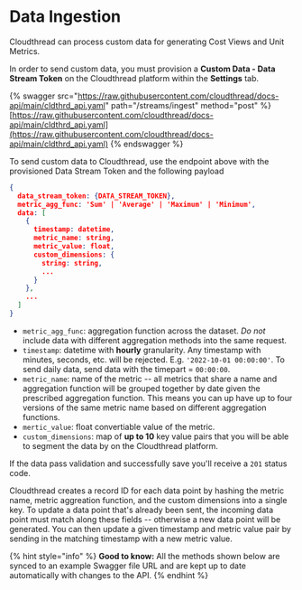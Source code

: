 # Data Ingestion

Cloudthread can process custom data for generating Cost Views and Unit Metrics.

In order to send custom data, you must provision a **Custom Data - Data Stream Token** on the Cloudthread platform within the **Settings** tab.

{% swagger src="https://raw.githubusercontent.com/cloudthread/docs-api/main/cldthrd_api.yaml" path="/streams/ingest" method="post" %}
[https://raw.githubusercontent.com/cloudthread/docs-api/main/cldthrd_api.yaml](https://raw.githubusercontent.com/cloudthread/docs-api/main/cldthrd_api.yaml)
{% endswagger %}

To send custom data to Cloudthread, use the endpoint above with the provisioned Data Stream Token and the following payload

```json
{
  data_stream_token: {DATA_STREAM_TOKEN},
  metric_agg_func: 'Sum' | 'Average' | 'Maximum' | 'Minimum',
  data: [
    {
      timestamp: datetime,
      metric_name: string,
      metric_value: float,
      custom_dimensions: {
        string: string,
        ...
      }
    },
    ...
  ]
}
```

* `metric_agg_func`: aggregation function across the dataset. _Do not_ include data with different aggregation methods into the same request.
* `timestamp`: datetime with **hourly** granularity. Any timestamp with minutes, seconds, etc. will be rejected. E.g. `'2022-10-01 00:00:00'`. To send daily data, send data with the timepart = `00:00:00`.
* `metric_name`: name of the metric -- all metrics that share a name and aggregation function will be grouped together by date given the prescribed aggregation function. This means you can up have up to four versions of the same metric name based on different aggregation functions.
* `mertic_value`: float convertiable value of the metric.
* `custom_dimensions`: map of **up to 10** key value pairs that you will be able to segment the data by on the Cloudthread platform.

If the data pass validation and successfully save you'll receive a `201` status code.

Cloudthread creates a record ID for each data point by hashing the metric name, metric aggreation function, and the custom dimensions into a single key. To update a data point that's already been sent, the incoming data point must match along these fields -- otherwise a new data point will be generated. You can then update a given timestamp and metric value pair by sending in the matching timestamp with a new metric value.

{% hint style="info" %}
**Good to know:** All the methods shown below are synced to an example Swagger file URL and are kept up to date automatically with changes to the API.
{% endhint %}
